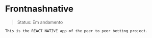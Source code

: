 # Frontnashnative

> Status: Em andamento

```
This is the REACT NATIVE app of the peer to peer betting project.
```
